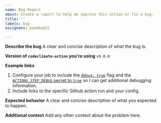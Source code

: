 ```yaml
---
name: Bug Report
about: Create a report to help me improve this action or fix a bug.
title: ''
labels: bug
assignees: paambaati

---
```


**Describe the bug**
A clear and concise description of what the bug is.

**Version of `codeclimate-action` you're using**
`v9.0.0`

**Example links**
1. Configure your job to include the [`debug: true`](https://github.com/paambaati/codeclimate-action#inputs) flag and the [`ACTIONS_STEP_DEBUG` secret to `true`](https://github.com/actions/toolkit/blob/master/docs/action-debugging.md#how-to-access-step-debug-logs) so I can get additional debugging information.
2. Include links to the specific Github action run and your config.

**Expected behavior**
A clear and concise description of what you expected to happen.

**Additional context**
Add any other context about the problem here.
